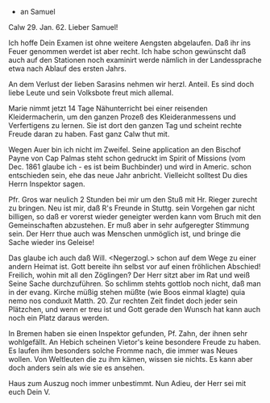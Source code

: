 + an Samuel

 Calw 29. Jan. 62.
Lieber Samuel!

Ich hoffe Dein Examen ist ohne weitere Aengsten abgelaufen. Daß ihr ins Feuer genommen werdet ist aber recht. Ich habe schon gewünscht daß auch auf den Stationen noch examinirt werde nämlich in der Landessprache etwa nach Ablauf des ersten Jahrs.

An dem Verlust der lieben Sarasins nehmen wir herzl. Anteil. Es sind doch liebe Leute und sein Volksbote freut mich allemal.

Marie nimmt jetzt 14 Tage Nähunterricht bei einer reisenden Kleidermacherin, um den ganzen Prozeß des Kleideranmessens und Verfertigens zu lernen. Sie ist dort den ganzen Tag und scheint rechte Freude daran zu haben. Fast ganz Calw thut mit.

Wegen Auer bin ich nicht im Zweifel. Seine application an den Bischof Payne von Cap Palmas steht schon gedruckt im Spirit of Missions (vom Dec. 1861 glaube ich - es ist beim Buchbinder) und wird in Americ. schon entschieden sein, ehe das neue Jahr anbricht. Vielleicht solltest Du dies Herrn Inspektor sagen.

Pfr. Gros war neulich 2 Stunden bei mir um den Stuß mit Hr. Rieger zurecht zu bringen. Neu ist mir, daß R's Freunde in Stuttg. sein Vorgehen gar nicht billigen, so daß er vorerst wieder geneigter werden kann vom Bruch mit den Gemeinschaften abzustehen. Er muß aber in sehr aufgeregter Stimmung sein. Der Herr thue auch was Menschen unmöglich ist, und bringe die Sache wieder ins Geleise!

Das glaube ich auch daß Will. <Negerzogl.> schon auf dem Wege zu einer andern Heimat ist. Gott bereite ihn selbst vor auf einen fröhlichen Abschied! 
Freilich, wohin mit all den Zöglingen? Der Herr sitzt aber im Rat und weiß Seine Sache durchzuführen. So schlimm stehts gottlob noch nicht, daß man in der evang. Kirche müßig stehen müßte (wie Boos einmal klagte) quia nemo nos conduxit Matth. 20. Zur rechten Zeit findet doch jeder sein Plätzchen, und wenn er treu ist und Gott gerade den Wunsch hat kann auch noch ein Platz daraus werden.

In Bremen haben sie einen Inspektor gefunden, Pf. Zahn, der ihnen sehr wohlgefällt. An Hebich scheinen Vietor's keine besondere Freude zu haben. Es laufen ihm besonders solche Fromme nach, die immer was Neues wollen. Von Weltleuten die zu ihm kämen, wissen sie nichts. Es kann aber doch anders sein als wie sie es ansehen.

Haus zum Auszug noch immer unbestimmt. Nun Adieu, der Herr sei mit euch  Dein V.

